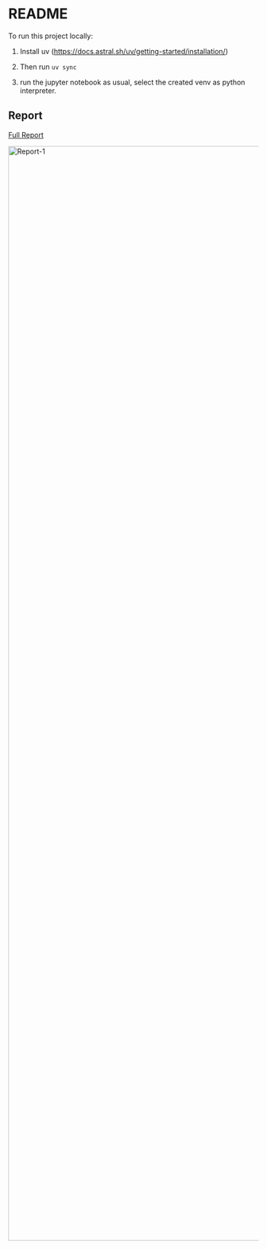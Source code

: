 
# README
To run this project locally:

1. Install uv (https://docs.astral.sh/uv/getting-started/installation/)

2. Then run
``` uv sync ```

3. run the jupyter notebook as usual, select the created venv as python interpreter.

## Report

[Full Report](https://github.com/user-attachments/files/23205043/Report.pdf)


<img width="1700" height="2200" alt="Report-1" src="https://github.com/user-attachments/assets/427f8fd4-727d-4880-af3d-b11c82683c42" />
